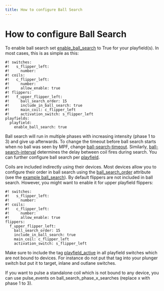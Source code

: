 ```yaml
---
title: How to configure Ball Search
---
```


# How to configure Ball Search


To enable ball search set [enable_ball_search](#) to True for
your playfield(s). In most cases, this is as simple as this:

``` mpf-config
#! switches:
#!   s_flipper_left:
#!     number:
#! coils:
#!   c_flipper_left:
#!     number:
#!     allow_enable: true
#! flippers:
#!   f_upper_flipper_left:
#!     ball_search_order: 15
#!     include_in_ball_search: true
#!     main_coil: c_flipper_left
#!     activation_switch: s_flipper_left
playfields:
  playfield:
    enable_ball_search: true
```

Ball search will run in multiple phases with increasing intensity (phase
1 to 3) and give up afterwards. To change the timeout before ball search
starts when no ball was seen by MPF, change
[ball-search-timeout](#). Similarly,
[ball-search-interval](#) determines the delay between coil
fires during search. You can further configure ball search per
[playfield](../../config/playfields.md).

Coils are included indirectly using their devices. Most devices allow
you to configure their order in ball search using the
[ball_search_order](#) attribute (see the
[example ball_search](../examples/index.md)). By default flippers are not included in ball search.
However, you might want to enable it for upper playfield flippers:

``` mpf-config
#! switches:
#!   s_flipper_left:
#!     number:
#! coils:
#!   c_flipper_left:
#!     number:
#!     allow_enable: true
flippers:
  f_upper_flipper_left:
    ball_search_order: 15
    include_in_ball_search: true
    main_coil: c_flipper_left
    activation_switch: s_flipper_left
```

Make sure to include the tag [playfield_active](#) in all
playfield switches which are not bound to devices. For instance do not
put that tag into your plunger switch but put it to target, inlane and
outlane switches.

If you want to pulse a standalone coil which is not bound to any device,
you can use pulse_events on ball_search_phase_x_searches (replace x with
phase 1 to 3).
